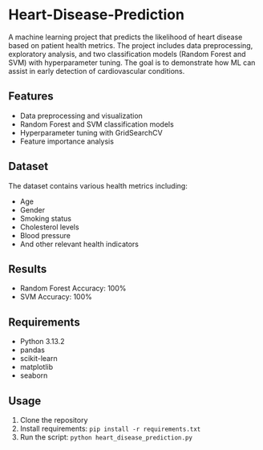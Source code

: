# Heart-Disease-Prediction
A machine learning project that predicts the likelihood of heart disease based on patient health metrics. The project includes data preprocessing, exploratory analysis, and two classification models (Random Forest and SVM) with hyperparameter tuning. The goal is to demonstrate how ML can assist in early detection of cardiovascular conditions.
## Features
- Data preprocessing and visualization
- Random Forest and SVM classification models
- Hyperparameter tuning with GridSearchCV
- Feature importance analysis

## Dataset
The dataset contains various health metrics including:
- Age
- Gender
- Smoking status
- Cholesterol levels
- Blood pressure
- And other relevant health indicators

## Results
- Random Forest Accuracy: 100%
- SVM Accuracy: 100%

## Requirements
- Python 3.13.2
- pandas
- scikit-learn
- matplotlib
- seaborn

## Usage
1. Clone the repository
2. Install requirements: `pip install -r requirements.txt`
3. Run the script: `python heart_disease_prediction.py`
